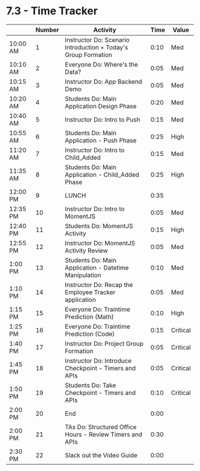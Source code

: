 # 7.3 - Time Tracker

|          | Number | Activity                                                       | Time | Value    |
| -------- | ------ | -------------------------------------------------------------- | ---- | -------- |
| 10:00 AM | 1      | Instructor Do: Scenario Introduction + Today's Group Formation | 0:10 | Med      |
| 10:10 AM | 2      | Everyone Do: Where's the Data?                                 | 0:05 | Med      |
| 10:15 AM | 3      | Instructor Do: App Backend Demo                                | 0:05 | Med      |
| 10:20 AM | 4      | Students Do: Main Application Design Phase                     | 0:20 | Med      |
| 10:40 AM | 5      | Instructor Do: Intro to Push                                   | 0:15 | Med      |
| 10:55 AM | 6      | Students Do: Main Application - Push Phase                     | 0:25 | High     |
| 11:20 AM | 7      | Instructor Do: Intro to Child_Added                            | 0:15 | Med      |
| 11:35 AM | 8      | Students Do: Main Application - Child_Added Phase              | 0:25 | High     |
| 12:00 PM | 9      | LUNCH                                                          | 0:35 |          |
| 12:35 PM | 10     | Instructor Do: Intro to MomentJS                               | 0:05 | Med      |
| 12:40 PM | 11     | Students Do: MomentJS Activity                                 | 0:15 | High     |
| 12:55 PM | 12     | Instructor Do: MomentJS Activity Review                        | 0:05 | Med      |
| 1:00 PM  | 13     | Students Do: Main Application - Datetime Manipulation          | 0:10 | Med      |
| 1:10 PM  | 14     | Instructor Do: Recap the Employee Tracker application          | 0:05 | Med      |
| 1:15 PM  | 15     | Everyone Do: Traintime Prediction (Math)                       | 0:10 | High     |
| 1:25 PM  | 16     | Everyone Do: Traintime Prediction (Code)                       | 0:15 | Critical |
| 1:40 PM  | 17     | Instructor Do: Project Group Formation                         | 0:05 | Critical |
| 1:45 PM  | 18     | Instructor Do: Introduce Checkpoint - Timers and APIs          | 0:05 | Critical |
| 1:50 PM  | 19     | Students Do: Take Checkpoint - Timers and APIs                 | 0:10 | Critical |
| 2:00 PM  | 20     | End                                                            | 0:00 |          |
| 2:00 PM  | 21     | TAs Do: Structured Office Hours - Review Timers and APIs       | 0:30 |          |
| 2:30 PM  | 22     | Slack out the Video Guide                                      | 0:00 |          |
